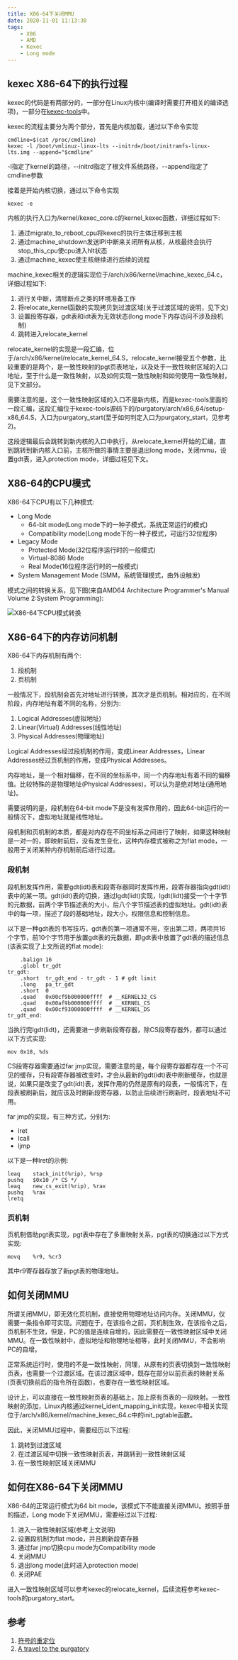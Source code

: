 ```yaml
---
title: X86-64下关闭MMU
date: 2020-11-01 11:13:30
tags:
    - X86
    - AMD
    - Kexec
    - Long mode
---
```


## kexec X86-64下的执行过程

kexec的代码是有两部分的，一部分在Linux内核中(编译时需要打开相关的编译选项)，一部分在[kexec-tools](https://github.com/horms/kexec-tools)中。

kexec的流程主要分为两个部分，首先是内核加载，通过以下命令实现
```
cmdline=$(cat /proc/cmdline)
kexec -l /boot/vmlinuz-linux-lts --initrd=/boot/initramfs-linux-lts.img --append="$cmdline"
```
-l指定了kernel的路径，--initrd指定了根文件系统路径，--append指定了cmdline参数

接着是开始内核切换，通过以下命令实现
```
kexec -e
```

内核的执行入口为/kernel/kexec_core.c的kernel_kexec函数，详细过程如下:

1. 通过migrate_to_reboot_cpu将kexec的执行主体迁移到主核
2. 通过machine_shutdown发送IPI中断来关闭所有从核，从核最终会执行stop_this_cpu使cpu进入hlt状态
3. 通过machine_kexec使主核继续进行后续的流程

machine_kexec相关的逻辑实现位于/arch/x86/kernel/machine_kexec_64.c，详细过程如下:

1. 进行关中断，清除断点之类的环境准备工作
2. 将relocate_kernel函数的实现拷贝到过渡区域(关于过渡区域的说明，见下文)
3. 设置段寄存器，gdt表和idt表为无效状态(long mode下内存访问不涉及段机制)
4. 跳转进入relocate_kernel

relocate_kernel的实现是一段汇编，位于/arch/x86/kernel/relocate_kernel_64.S，relocate_kernel接受五个参数，比较重要的是两个，是一致性映射的pgt页表地址，以及处于一致性映射区域的入口地址，至于什么是一致性映射，以及如何实现一致性映射和如何使用一致性映射，见下文部分。

需要注意的是，这个一致性映射区域的入口不是新内核，而是kexec-tools里面的一段汇编，这段汇编位于kexec-tools源码下的/purgatory/arch/x86_64/setup-x86_64.S，入口为purgatory_start(至于如何判定入口为purgatory_start，见参考2)。

这段逻辑最后会跳转到新内核的入口中执行，从relocate_kernel开始的汇编，直到跳转到新内核入口前，主核所做的事情主要是退出long mode，关闭mmu，设置gdt表，进入protection mode，详细过程见下文。

## X86-64的CPU模式

X86-64下CPU有以下几种模式:

+ Long Mode
  + 64-bit mode(Long mode下的一种子模式，系统正常运行的模式)
  + Compatibility mode(Long mode下的一种子模式，可运行32位程序)
+ Legacy Mode
  + Protected Mode(32位程序运行时的一般模式)
  + Virtual-8086 Mode
  + Real Mode(16位程序运行时的一般模式)
+ System Management Mode (SMM，系统管理模式，由外设触发)

模式之间的转换关系，见下图(来自AMD64 Architecture Programmer's Manual Volume 2:System Programming):

![X86-64下CPU模式转换](cpu-mode.png)

## X86-64下的内存访问机制

X86-64下内存机制有两个:
1. 段机制
2. 页机制

一般情况下，段机制会首先对地址进行转换，其次才是页机制。相对应的，在不同阶段，内存地址有着不同的名称，分别为:
1. Logical Addresses(虚拟地址)
2. Linear(Virtual) Addresses(线性地址)
3. Physical Addresses(物理地址)

Logical Addresses经过段机制的作用，变成Linear Addresses，Linear Addresses经过页机制的作用，变成Physical Addresses。

内存地址，是一个相对偏移，在不同的坐标系中，同一个内存地址有着不同的偏移值。比较特殊的是物理地址(Physical Addresses)，可以认为是绝对地址(通用地址)。

需要说明的是，段机制在64-bit mode下是没有发挥作用的，因此64-bit运行的一般情况下，虚拟地址就是线性地址。

段机制和页机制的本质，都是对内存在不同坐标系之间进行了映射，如果这种映射是一对一的，即映射前后，没有发生变化，这种内存模式被称之为flat mode，一般用于关闭某种内存机制前后进行过渡。

### 段机制

段机制发挥作用，需要gdt(idt)表和段寄存器同时发挥作用，段寄存器指向gdt(idt)表中的某一项。gdt(idt)表的切换，通过lgdt(lidt)实现，lgdt(lidt)接受一个十字节的元数据，前两个字节描述表的大小，后八个字节描述表的虚拟地址。gdt(idt)表中的每一项，描述了段的基础地址，段大小，权限信息和控制信息。

以下是一种gdt表的书写技巧，gdt表的第一项通常不用，空出第二项，两项共16个字节，前10个字节用于放置gdt表的元数据，即gdt表中放置了gdt表的描述信息(该表实现了上文所说的flat mode):
```
	.balign	16
	.globl tr_gdt
tr_gdt:
	.short	tr_gdt_end - tr_gdt - 1	# gdt limit
	.long	pa_tr_gdt
	.short	0
	.quad	0x00cf9b000000ffff	# __KERNEL32_CS
	.quad	0x00af9b000000ffff	# __KERNEL_CS
	.quad	0x00cf93000000ffff	# __KERNEL_DS
tr_gdt_end:
```

当执行完lgdt(lidt)，还需要进一步刷新段寄存器，除CS段寄存器外，都可以通过以下方式实现:
```
mov 0x18, %ds
```
CS段寄存器需要通过far jmp实现，需要注意的是，每个段寄存器都存在一个不可见的缓存，只有段寄存器被改变时，才会从最新的gdt(idt)表中刷新缓存，也就是说，如果只是改变了gdt(idt)表，发挥作用的仍然是原有的段表，一般情况下，在段表被刷新后，就应该及时刷新段寄存器，以防止后续进行刷新时，段表地址不可用。

far jmp的实现，有三种方式，分别为:
+ lret
+ lcall
+ ljmp

以下是一种lret的示例:
```
leaq	stack_init(%rip), %rsp
pushq	$0x10 /* CS */
leaq	new_cs_exit(%rip), %rax
pushq	%rax
lretq
```

### 页机制

页机制借助pgt表实现，pgt表中存在了多重映射关系，pgt表的切换通过以下方式实现:
```
movq	%r9, %cr3
```
其中r9寄存器存放了新pgt表的物理地址。

## 如何关闭MMU

所谓关闭MMU，即无效化页机制，直接使用物理地址访问内存。关闭MMU，仅需要一条指令即可实现。问题在于，在该指令之前，页机制生效，在该指令之后，页机制不生效，但是，PC的值是连续自增的，因此需要在一致性映射区域中关闭MMU。在一致性映射中，虚拟地址和物理地址相等，此时关闭MMU，不会影响PC的自增。

正常系统运行时，使用的不是一致性映射，同理，从原有的页表切换到一致性映射页表，也需要一个过渡区域。在该过渡区域中，既存在部分以前页表的映射关系(页表切换前后的指令所在函数)，也要存在一致性映射区域。

设计上，可以直接在一致性映射页表的基础上，加上原有页表的一段映射。一致性映射的添加，Linux内核通过kernel_ident_mapping_init实现，kexec中相关实现位于/arch/x86/kernel/machine_kexec_64.c中的init_pgtable函数。

因此，关闭MMU过程中，需要经历以下过程:

1. 跳转到过渡区域
2. 在过渡区域中切换一致性映射页表，并跳转到一致性映射区域
3. 在一致性映射区域关闭MMU

## 如何在X86-64下关闭MMU

X86-64的正常运行模式为64 bit mode，该模式下不能直接关闭MMU。按照手册的描述，Long mode下关闭MMU，需要经过以下过程:

1. 进入一致性映射区域(参考上文说明)
2. 设置段机制为flat mode，并且刷新段寄存器
3. 通过far jmp切换cpu mode为Compatibility mode
4. 关闭MMU
5. 退出long mode(此时进入protection mode)
6. 关闭PAE

进入一致性映射区域可以参考kexec的relocate_kernel，后续流程参考kexec-tools的purgatory_start。


## 参考

1. [符号的重定位](https://segmentfault.com/a/1190000016433947)
2. [A travel to the purgatory](https://eastrivervillage.com/kexec-tools-with-the-hidden-purgatory/)